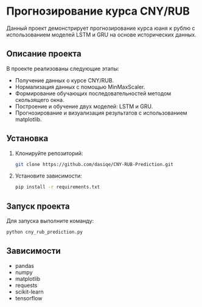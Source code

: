 # Прогнозирование курса CNY/RUB

Данный проект демонстрирует прогнозирование курса юаня к рублю с использованием моделей LSTM и GRU на основе исторических данных.

## Описание проекта

В проекте реализованы следующие этапы:

- Получение данных о курсе CNY/RUB.
- Нормализация данных с помощью MinMaxScaler.
- Формирование обучающих последовательностей методом скользящего окна.
- Построение и обучение двух моделей: LSTM и GRU.
- Прогнозирование и визуализация результатов с использованием matplotlib.

## Установка

1. Клонируйте репозиторий:

   ```bash
   git clone https://github.com/dasiqe/CNY-RUB-Prediction.git
   ```
   
2. Установите зависимости:

   ```bash
   pip install -r requirements.txt
   ```
   
## Запуск проекта

Для запуска выполните команду:

```bash
python cny_rub_prediction.py
```

## Зависимости

- pandas
- numpy
- matplotlib
- requests
- scikit-learn
- tensorflow
